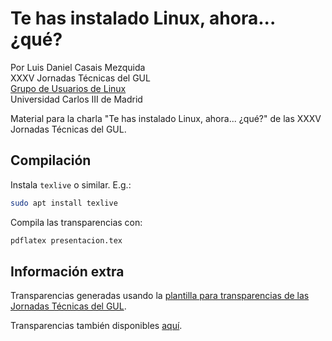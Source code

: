 # Te has instalado Linux, ahora... ¿qué?
Por Luis Daniel Casais Mezquida  
XXXV Jornadas Técnicas del GUL  
[Grupo de Usuarios de Linux](https://gul.uc3m.es)  
Universidad Carlos III de Madrid


Material para la charla "Te has instalado Linux, ahora... ¿qué?" de las XXXV Jornadas Técnicas del GUL.


## Compilación

Instala `texlive` o similar. E.g.:
```bash
sudo apt install texlive
```

Compila las transparencias con:
```bash
pdflatex presentacion.tex
```


## Información extra

Transparencias generadas usando la [plantilla para transparencias de las Jornadas Técnicas del GUL](https://github.com/guluc3m/jornadas-plantillas).

Transparencias también disponibles [aquí](https://gul.uc3m.es/ftp).